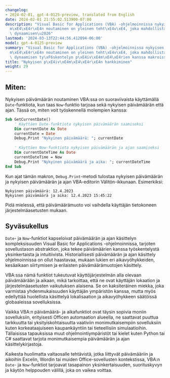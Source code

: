 ```yaml
---
changelog:
- 2024-02-01, gpt-4-0125-preview, translated from English
date: 2024-02-01 21:55:02.513900-07:00
description: "Visual Basic for Applications (VBA) -ohjelmoinnissa nykyisen p\xE4iv\xE4\
  m\xE4\xE4r\xE4n noutaminen on yleinen teht\xE4v\xE4, joka mahdollistaa ohjelmoijien\
  \ dynaamisen\u2026"
lastmod: '2024-03-13T22:44:56.412094-06:00'
model: gpt-4-0125-preview
summary: "Visual Basic for Applications (VBA) -ohjelmoinnissa nykyisen p\xE4iv\xE4\
  m\xE4\xE4r\xE4n noutaminen on yleinen teht\xE4v\xE4, joka mahdollistaa ohjelmoijien\
  \ dynaamisen ty\xF6skentelyn p\xE4iv\xE4m\xE4\xE4rien kanssa makroissaan tai sovelluksissaan."
title: "Nykyisen p\xE4iv\xE4m\xE4\xE4r\xE4n hankkiminen"
weight: 29
---
```


## Miten:
Nykyisen päivämäärän noutaminen VBA:ssa on suoraviivaista käyttämällä `Date`-funktiota, kun taas `Now`-funktio tarjoaa sekä nykyisen päivämäärän että ajan. Tässä on, miten voit työskennellä molempien kanssa:

```vb
Sub GetCurrentDate()
    ' Käyttäen Date-funktiota nykyisen päivämäärän saamiseksi
    Dim currentDate As Date
    currentDate = Date
    Debug.Print "Nykyinen päivämäärä: "; currentDate
    
    ' Käyttäen Now-funktiota nykyisen päivämäärän ja ajan saamiseksi
    Dim currentDateTime As Date
    currentDateTime = Now
    Debug.Print "Nykyinen päivämäärä ja aika: "; currentDateTime
End Sub
```

Kun ajat tämän makron, `Debug.Print`-metodi tulostaa nykyisen päivämäärän ja nykyisen päivämäärän ja ajan VBA-editorin Välitön-ikkunaan. Esimerkiksi:

```
Nykyinen päivämäärä: 12.4.2023
Nykyinen päivämäärä ja aika: 12.4.2023 15:45:22
```

Pidä mielessä, että päivämäärämuoto voi vaihdella käyttäjän tietokoneen järjestelmäasetusten mukaan.

## Syväsukellus
`Date`- ja `Now`-funktiot kapseloivat päivämäärän ja ajan käsittelyn kompleksisuuden Visual Basic for Applications -ohjelmoinnissa, tarjoten sovellustason abstraktion, joka tekee päivämäärien kanssa työskentelystä yksinkertaista ja intuitiivista. Historiallisesti päivämäärän ja ajan käsittely ohjelmoinnissa on ollut haastavaa, mukaan lukien eri aikavyöhykkeiden, kesäaikaan siirtymisen ja erilaisten päivämäärämuotojen käsittely.

VBA:ssa nämä funktiot tukeutuvat käyttöjärjestelmän alla olevaan päivämäärään ja aikaan, mikä tarkoittaa, että ne ovat käyttäjän lokaation ja järjestelmäasetusten vaikutuksen alaisena. Se on kaksiteräinen miekka, joka varmistaa yhdenmukaisuuden käyttäjän ympäristön kanssa, mutta myös edellyttää huolellista käsittelyä lokalisaation ja aikavyöhykkeen säätöissä globaaleissa sovelluksissa.

Vaikka VBA:n päivämäärä- ja aikafunktiot ovat täysin sopivia moniin sovelluksiin, erityisesti Officen automaation alueella, ne saattavat puuttua tarkkuutta tai yksityiskohtaisuutta vaativiin monimutkaisempiin sovelluksiin kuten korkeataajuiseen kaupankäyntiin tai tieteellisiin simulaatioihin. Tällaisissa tapauksissa muut ohjelmointiympäristöt tai kielet kuten Python tai C# saattavat tarjota monimutkaisempia päivämäärän ja ajan käsittelykirjastoja.

Kaikesta huolimatta valtaosalle tehtävistä, jotka liittyvät päivämääriin ja aikoihin Excelin, Wordin tai muiden Office-sovellusten kontekstissa, VBA:n `Date`- ja `Now`-funktiot tarjoavat tasapainon yksinkertaisuuden, suorituskyvyn ja käytön helppouden välillä, joka on vaikea voittaa.
